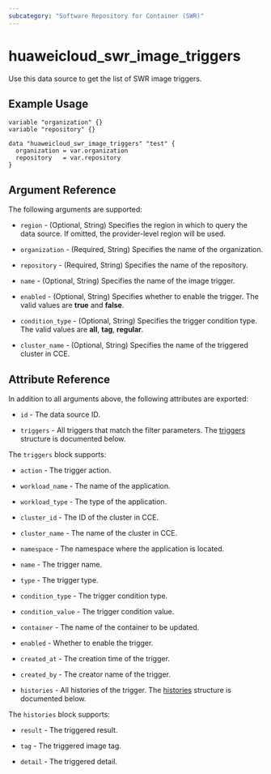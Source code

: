 ```yaml
---
subcategory: "Software Repository for Container (SWR)"
---
```


# huaweicloud_swr_image_triggers

Use this data source to get the list of SWR image triggers.

## Example Usage

```hcl
variable "organization" {}
variable "repository" {}

data "huaweicloud_swr_image_triggers" "test" {
  organization = var.organization
  repository   = var.repository
}
```

## Argument Reference

The following arguments are supported:

* `region` - (Optional, String) Specifies the region in which to query the data source.
  If omitted, the provider-level region will be used.

* `organization` - (Required, String) Specifies the name of the organization.

* `repository` - (Required, String) Specifies the name of the repository.

* `name` - (Optional, String) Specifies the name of the image trigger.

* `enabled` - (Optional, String) Specifies whether to enable the trigger.
  The valid values are **true** and **false**.
  
* `condition_type` - (Optional, String) Specifies the trigger condition type.
  The valid values are **all**, **tag**, **regular**.

* `cluster_name` - (Optional, String) Specifies the name of the triggered cluster in CCE.

## Attribute Reference

In addition to all arguments above, the following attributes are exported:

* `id` - The data source ID.

* `triggers` - All triggers that match the filter parameters.
  The [triggers](#attrblock--triggers) structure is documented below.

<a name="attrblock--triggers"></a>
The `triggers` block supports:

* `action` - The trigger action.

* `workload_name` - The name of the application.

* `workload_type` - The type of the application.

* `cluster_id` - The ID of the cluster in CCE.

* `cluster_name` - The name of the cluster in CCE.

* `namespace` - The namespace where the application is located.

* `name` - The trigger name.

* `type` - The trigger type.

* `condition_type` - The trigger condition type.

* `condition_value` - The trigger condition value.

* `container` - The name of the container to be updated.

* `enabled` - Whether to enable the trigger.

* `created_at` - The creation time of the trigger.

* `created_by` - The creator name of the trigger.

* `histories` - All histories of the trigger.
  The [histories](#attrblock--triggers--histories) structure is documented below.

<a name="attrblock--triggers--histories"></a>
The `histories` block supports:

* `result` - The triggered result.

* `tag` - The triggered image tag.

* `detail` - The triggered detail.
